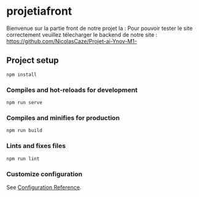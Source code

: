# projetiafront

Bienvenue sur la partie front de notre projet Ia :
Pour pouvoir tester le site correctement veuillez télecharger le backend de notre site :
https://github.com/NicolasCaze/Projet-ai-Ynov-M1-


## Project setup
```
npm install
```

### Compiles and hot-reloads for development
```
npm run serve
```

### Compiles and minifies for production
```
npm run build
```

### Lints and fixes files
```
npm run lint
```

### Customize configuration
See [Configuration Reference](https://cli.vuejs.org/config/).
